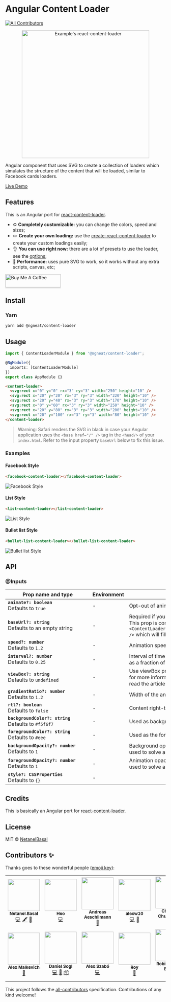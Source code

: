 # Angular Content Loader

[![All Contributors](https://img.shields.io/badge/all_contributors-11-orange.svg?style=flat-square)](#contributors-)

<p align="center">
  <img width="400" alt="Example's react-content-loader" src="https://user-images.githubusercontent.com/4838076/34308760-ec55df82-e735-11e7-843b-2e311fa7b7d0.gif" />
</p>

Angular component that uses SVG to create a collection of loaders which simulates the structure of the
content that will be loaded, similar to Facebook cards loaders.

[Live Demo](https://stackblitz.com/edit/ngx-content-loader)

## Features

This is an Angular port for [react-content-loader](https://github.com/danilowoz/react-content-loader).

- :gear: **Completely customizable:** you can change the colors, speed and sizes;
- :pencil2: **Create your own loading:** use the
  [create-react-content-loader](https://danilowoz.github.io/create-react-content-loader/) to create
  your custom loadings easily;
- :ok_hand: **You can use right now:** there are a lot of presets to use the loader, see the
  [options](#examples);
- :rocket: **Performance:** uses pure SVG to work, so it works without any extra scripts,
  canvas, etc;

<a href="https://www.buymeacoffee.com/basalnetanel" target="_blank"><img src="https://www.buymeacoffee.com/assets/img/custom_images/orange_img.png" alt="Buy Me A Coffee" style="height: 41px !important;width: 174px !important;box-shadow: 0px 3px 2px 0px rgba(190, 190, 190, 0.5) !important;-webkit-box-shadow: 0px 3px 2px 0px rgba(190, 190, 190, 0.5) !important;" ></a>

## Install

### Yarn

```bash
yarn add @ngneat/content-loader
```

## Usage

```ts
import { ContentLoaderModule } from '@ngneat/content-loader';

@NgModule({
  imports: [ContentLoaderModule]
})
export class AppModule {}
```

```html
<content-loader>
  <svg:rect x="0" y="0" rx="3" ry="3" width="250" height="10" />
  <svg:rect x="20" y="20" rx="3" ry="3" width="220" height="10" />
  <svg:rect x="20" y="40" rx="3" ry="3" width="170" height="10" />
  <svg:rect x="0" y="60" rx="3" ry="3" width="250" height="10" />
  <svg:rect x="20" y="80" rx="3" ry="3" width="200" height="10" />
  <svg:rect x="20" y="100" rx="3" ry="3" width="80" height="10" />
</content-loader>
```

> Warning: Safari renders the SVG in black in case your Angular application uses the `<base href="/" />` tag in the `<head/>` of your `index.html`.
> Refer to the input property `baseUrl` below to fix this issue.

### Examples

#### Facebook Style

```html
<facebook-content-loader></facebook-content-loader>
```

![Facebook Style](https://user-images.githubusercontent.com/4838076/34308760-ec55df82-e735-11e7-843b-2e311fa7b7d0.gif)

#### List Style

```html
<list-content-loader></list-content-loader>
```

![List Style](https://user-images.githubusercontent.com/4838076/36352948-b8931430-149e-11e8-9f4b-3f00bc444a6d.gif)

#### Bullet list Style

```html
<bullet-list-content-loader></bullet-list-content-loader>
```

![Bullet list Style](https://user-images.githubusercontent.com/4838076/31998372-59817bac-b96e-11e7-8ef8-07f61670ee18.gif)

## API

### @Inputs

| <div style="width:250px">Prop name and type</div>           | Environment | Description                                                                                                                                                                                                                                                                                         |
| ----------------------------------------------------------- | ----------- | --------------------------------------------------------------------------------------------------------------------------------------------------------------------------------------------------------------------------------------------------------------------------------------------------- |
| **`animate?: boolean`** <br/> Defaults to `true`            | -           | Opt-out of animations with `false`                                                                                                                                                                                                                                                                  |
| **`baseUrl?: string`**<br /> Defaults to an empty string    | -           | Required if you're using `<base url="/" />` document `<head/>`. <br/>This prop is common used as: <br/>`<ContentLoader baseUrl={window.location.pathname} />` which will fill the SVG attribute with the relative path. Related [#93](https://github.com/danilowoz/react-content-loader/issues/93). |
| **`speed?: number`** <br /> Defaults to `1.2`               | -           | Animation speed in seconds.                                                                                                                                                                                                                                                                         |
| **`interval?: number`** <br /> Defaults to `0.25`           | -           | Interval of time between runs of the animation, <br/>as a fraction of the animation speed.                                                                                                                                                                                                          |
| **`viewBox?: string`** <br /> Defaults to `undefined`       | -           | Use viewBox props to set a custom viewBox value, <br/>for more information about how to use it, <br/>read the article [How to Scale SVG](https://css-tricks.com/scale-svg/).                                                                                                                        |
| **`gradientRatio?: number`** <br /> Defaults to `1.2`       | -           | Width of the animated gradient as a fraction of the view box width.                                                                                                                                                                                                                                 |
| **`rtl?: boolean`** <br /> Defaults to `false`              | -           | Content right-to-left.                                                                                                                                                                                                                                                                              |
| **`backgroundColor?: string`** <br /> Defaults to `#f5f6f7` | -           | Used as background of animation.                                                                                                                                                                                                                                                                    |
| **`foregroundColor?: string`** <br /> Defaults to `#eee`    | -           | Used as the foreground of animation.                                                                                                                                                                                                                                                                |
| **`backgroundOpacity?: number`** <br /> Defaults to `1`     | -           | Background opacity (0 = transparent, 1 = opaque)<br/>used to solve an issue in [Safari](#safari--ios)                                                                                                                                                                                               |
| **`foregroundOpacity?: number`** <br /> Defaults to `1`     | -           | Animation opacity (0 = transparent, 1 = opaque)<br/>used to solve an issue in [Safari](#safari--ios)                                                                                                                                                                                                |
| **`style?: CSSProperties`** <br /> Defaults to `{}`         | -           |                                                                                                                                                                                                                                                                                                     |

## Credits

This is basically an Angular port for [react-content-loader](https://github.com/danilowoz/react-content-loader).

## License

MIT &copy; [NetanelBasal](https://github.com/NetanelBasal)

## Contributors ✨

Thanks goes to these wonderful people ([emoji key](https://allcontributors.org/docs/en/emoji-key)):

<!-- ALL-CONTRIBUTORS-LIST:START - Do not remove or modify this section -->
<!-- prettier-ignore-start -->
<!-- markdownlint-disable -->
<table>
  <tr>
    <td align="center"><a href="https://www.netbasal.com"><img src="https://avatars1.githubusercontent.com/u/6745730?v=4?s=100" width="100px;" alt=""/><br /><sub><b>Netanel Basal</b></sub></a><br /><a href="https://github.com/NetanelBasal/content-loader/commits?author=NetanelBasal" title="Code">💻</a> <a href="#content-NetanelBasal" title="Content">🖋</a> <a href="https://github.com/NetanelBasal/content-loader/commits?author=NetanelBasal" title="Documentation">📖</a></td>
    <td align="center"><a href="https://www.mapianist.com"><img src="https://avatars0.githubusercontent.com/u/7777929?v=4?s=100" width="100px;" alt=""/><br /><sub><b>Heo</b></sub></a><br /><a href="https://github.com/NetanelBasal/content-loader/commits?author=leo6104" title="Code">💻</a></td>
    <td align="center"><a href="http://www.andreas.ae"><img src="https://avatars3.githubusercontent.com/u/2174826?v=4?s=100" width="100px;" alt=""/><br /><sub><b>Andreas Aeschlimann</b></sub></a><br /><a href="https://github.com/NetanelBasal/content-loader/commits?author=andreas-aeschlimann" title="Documentation">📖</a></td>
    <td align="center"><a href="https://github.com/alexw10"><img src="https://avatars0.githubusercontent.com/u/9453636?v=4?s=100" width="100px;" alt=""/><br /><sub><b>alexw10</b></sub></a><br /><a href="https://github.com/NetanelBasal/content-loader/commits?author=alexw10" title="Code">💻</a> <a href="https://github.com/NetanelBasal/content-loader/commits?author=alexw10" title="Documentation">📖</a></td>
    <td align="center"><a href="https://github.com/nonsocode"><img src="https://avatars3.githubusercontent.com/u/12021370?v=4?s=100" width="100px;" alt=""/><br /><sub><b>Chinonso Chukwuogor</b></sub></a><br /><a href="https://github.com/NetanelBasal/content-loader/commits?author=nonsocode" title="Code">💻</a></td>
    <td align="center"><a href="https://github.com/wynfred"><img src="https://avatars2.githubusercontent.com/u/9249564?v=4?s=100" width="100px;" alt=""/><br /><sub><b>wynfred</b></sub></a><br /><a href="https://github.com/NetanelBasal/content-loader/commits?author=wynfred" title="Code">💻</a></td>
    <td align="center"><a href="https://twitter.com/irustm"><img src="https://avatars1.githubusercontent.com/u/16316579?v=4?s=100" width="100px;" alt=""/><br /><sub><b>Rustam</b></sub></a><br /><a href="https://github.com/NetanelBasal/content-loader/commits?author=irustm" title="Code">💻</a></td>
  </tr>
  <tr>
    <td align="center"><a href="https://github.com/gund"><img src="https://avatars0.githubusercontent.com/u/3644678?v=4?s=100" width="100px;" alt=""/><br /><sub><b>Alex Malkevich</b></sub></a><br /><a href="https://github.com/NetanelBasal/content-loader/commits?author=gund" title="Documentation">📖</a></td>
    <td align="center"><a href="https://github.com/danielsogl"><img src="https://avatars2.githubusercontent.com/u/15234844?v=4?s=100" width="100px;" alt=""/><br /><sub><b>Daniel Sogl</b></sub></a><br /><a href="https://github.com/NetanelBasal/content-loader/commits?author=danielsogl" title="Code">💻</a> <a href="#maintenance-danielsogl" title="Maintenance">🚧</a> <a href="#platform-danielsogl" title="Packaging/porting to new platform">📦</a></td>
    <td align="center"><a href="http://www.tailored.hu/"><img src="https://avatars1.githubusercontent.com/u/9606801?v=4?s=100" width="100px;" alt=""/><br /><sub><b>Alex Szabó‮</b></sub></a><br /><a href="https://github.com/NetanelBasal/content-loader/commits?author=kreatemore" title="Code">💻</a></td>
    <td align="center"><a href="http://codepen.io/donroyco/"><img src="https://avatars2.githubusercontent.com/u/1763537?v=4?s=100" width="100px;" alt=""/><br /><sub><b>Roy</b></sub></a><br /><a href="https://github.com/NetanelBasal/content-loader/commits?author=donroyco" title="Documentation">📖</a></td>
    <td align="center"><a href="https://robinvdb.me/"><img src="https://avatars2.githubusercontent.com/u/3083785?v=4?s=100" width="100px;" alt=""/><br /><sub><b>Robin Van den Broeck</b></sub></a><br /><a href="https://github.com/NetanelBasal/content-loader/commits?author=RobinVdBroeck" title="Code">💻</a></td>
  </tr>
</table>

<!-- markdownlint-enable -->
<!-- prettier-ignore-end -->

<!-- ALL-CONTRIBUTORS-LIST:END -->

This project follows the [all-contributors](https://github.com/all-contributors/all-contributors) specification. Contributions of any kind welcome!
